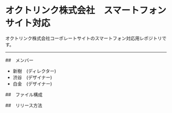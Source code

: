 # オクトリンク株式会社　スマートフォンサイト対応
オクトリンク株式会社コーポレートサイトのスマートフォン対応用レポジトリです。

---

##　メンバー
* 新樹　(ディレクター)
* 渋谷　(デザイナー)
* 白金　(デザイナー)

##　ファイル構成

##　リリース方法
